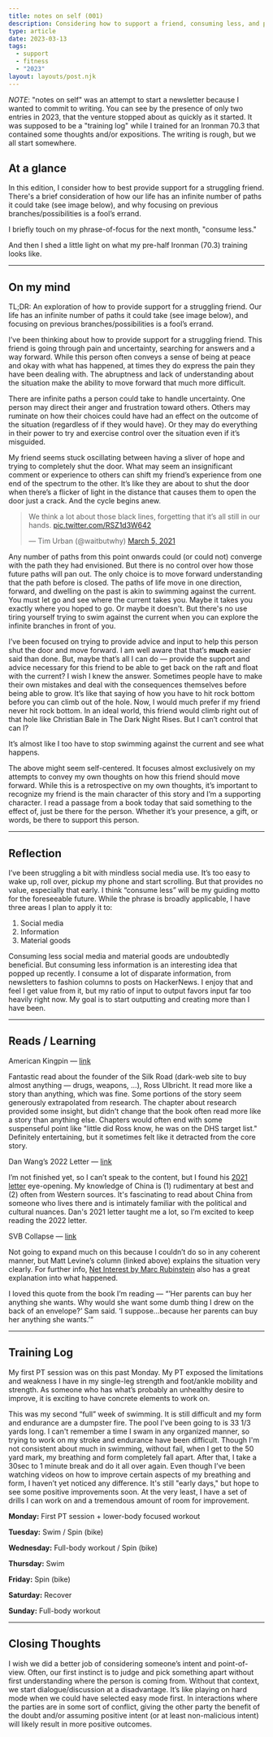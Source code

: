```yaml
---
title: notes on self (001)
description: Considering how to support a friend, consuming less, and pre-70.3 training.
type: article
date: 2023-03-13
tags:
  - support
  - fitness
  - "2023"
layout: layouts/post.njk
---
```

*NOTE*: "notes on self" was an attempt to start a newsletter because I wanted to commit to writing. You can see by the presence of only two entries in 2023, that the venture stopped about as quickly as it started. It was supposed to be a "training log" while I trained for an Ironman 70.3 that contained some thoughts and/or expositions. The writing is rough, but we all start somewhere.

## At a glance
In this edition, I consider how to best provide support for a struggling friend. There's a brief consideration of how our life has an infinite number of paths it could take (see image below), and why focusing on previous branches/possibilities is a fool’s errand.

I briefly touch on my phrase-of-focus for the next month, "consume less."

And then I shed a little light on what my pre-half Ironman (70.3) training looks like.

<hr />

## On my mind

TL;DR: An exploration of how to provide support for a struggling friend. Our life has an infinite number of paths it could take (see image below), and focusing on previous branches/possibilities is a fool’s errand.

I’ve been thinking about how to provide support for a struggling friend. This friend is going through pain and uncertainty, searching for answers and a way forward. While this person often conveys a sense of being at peace and okay with what has happened, at times they do express the pain they have been dealing with. The abruptness and lack of understanding about the situation make the ability to move forward that much more difficult.

There are infinite paths a person could take to handle uncertainty. One person may direct their anger and frustration toward others. Others may ruminate on how their choices could have had an effect on the outcome of the situation (regardless of if they would have). Or they may do everything in their power to try and exercise control over the situation even if it’s misguided.

My friend seems stuck oscillating between having a sliver of hope and trying to completely shut the door. What may seem an insignificant comment or experience to others can shift my friend’s experience from one end of the spectrum to the other. It’s like they are about to shut the door when there’s a flicker of light in the distance that causes them to open the door just a crack. And the cycle begins anew.

<blockquote class="twitter-tweet"><p lang="en" dir="ltr">We think a lot about those black lines, forgetting that it’s all still in our hands. <a href="https://t.co/RSZ1d3W642">pic.twitter.com/RSZ1d3W642</a></p>&mdash; Tim Urban (@waitbutwhy) <a href="https://twitter.com/waitbutwhy/status/1367871165319049221?ref_src=twsrc%5Etfw">March 5, 2021</a></blockquote> <script async src="https://platform.twitter.com/widgets.js" charset="utf-8"></script>

Any number of paths from this point onwards could (or could not) converge with the path they had envisioned. But there is no control over how those future paths will pan out. The only choice is to move forward understanding that the path before is closed. The paths of life move in one direction, forward, and dwelling on the past is akin to swimming against the current. You must let go and see where the current takes you. Maybe it takes you exactly where you hoped to go. Or maybe it doesn't. But there's no use tiring yourself trying to swim against the current when you can explore the infinite branches in front of you.

I’ve been focused on trying to provide advice and input to help this person shut the door and move forward. I am well aware that that’s ****much**** easier said than done. But, maybe that’s all I can do — provide the support and advice necessary for this friend to be able to get back on the raft and float with the current? I wish I knew the answer. Sometimes people have to make their own mistakes and deal with the consequences themselves before being able to grow. It’s like that saying of how you have to hit rock bottom before you can climb out of the hole. Now, I would much prefer if my friend never hit rock bottom. In an ideal world, this friend would climb right out of that hole like Christian Bale in The Dark Night Rises. But I can’t control that can I?

It’s almost like I too have to stop swimming against the current and see what happens.

The above might seem self-centered. It focuses almost exclusively on my attempts to convey my own thoughts on how this friend should move forward. While this is a retrospective on my own thoughts, it’s important to recognize my friend is the main character of this story and I’m a supporting character. I read a passage from a book today that said something to the effect of, just be there for the person. Whether it’s your presence, a gift, or words, be there to support this person.

<hr />

## Reflection

I’ve been struggling a bit with mindless social media use. It’s too easy to wake up, roll over, pickup my phone and start scrolling. But that provides no value, especially that early. I think “consume less” will be my guiding motto for the foreseeable future. While the phrase is broadly applicable, I have three areas I plan to apply it to:

1. Social media
2. Information
3. Material goods

Consuming less social media and material goods are undoubtedly beneficial. But consuming less information is an interesting idea that popped up recently. I consume a lot of disparate information, from newsletters to fashion columns to posts on HackerNews. I enjoy that and feel I get value from it, but my ratio of input to output favors input far too heavily right now. My goal is to start outputting and creating more than I have been.

<hr />

## Reads / Learning

American Kingpin — [link](https://www.goodreads.com/en/book/show/31920777)

Fantastic read about the founder of the Silk Road (dark-web site to buy almost anything — drugs, weapons, …), Ross Ulbricht. It read more like a story than anything, which was fine. Some portions of the story seem generously extrapolated from research. The chapter about research provided some insight, but didn't change that the book often read more like a story than anything else. Chapters would often end with some suspenseful point like "little did Ross know, he was on the DHS target list." Definitely entertaining, but it sometimes felt like it detracted from the core story.


Dan Wang’s 2022 Letter — [link](https://danwang.co/2022-letter/)

I’m not finished yet, so I can’t speak to the content, but I found his [2021 letter](https://danwang.co/2021-letter/) eye-opening. My knowledge of China is (1) rudimentary at best and (2) often from Western sources. It's fascinating to read about China from someone who lives there and is intimately familiar with the political and cultural nuances. Dan's 2021 letter taught me a lot, so I’m excited to keep reading the 2022 letter.

SVB Collapse — [link](https://www.bloomberg.com/opinion/articles/2023-03-10/startup-bank-had-a-startup-bank-run)

Not going to expand much on this because I couldn’t do so in any coherent manner, but Matt Levine’s column (linked above) explains the situation very clearly. For further info, [Net Interest by Marc Rubinstein](https://www.netinterest.co/p/the-demise-of-silicon-valley-bank) also has a great explanation into what happened.

I loved this quote from the book I’m reading — “’Her parents can buy her anything she wants. Why would she want some dumb thing I drew on the back of an envelope?’ Sam said. ‘I suppose…because her parents can buy her anything she wants.’”

<hr />

## Training Log

My first PT session was on this past Monday. My PT exposed the limitations and weakness I have in my single-leg strength and foot/ankle mobility and strength. As someone who has what’s probably an unhealthy desire to improve, it is exciting to have concrete elements to work on.

This was my second “full” week of swimming. It is still difficult and my form and endurance are a dumpster fire. The pool I've been going to is 33 1/3 yards long. I can't remember a time I swam in any organized manner, so trying to work on my stroke and endurance have been difficult. Though I'm not consistent about much in swimming, without fail, when I get to the 50 yard mark, my breathing and form completely fall apart. After that, I take a 30sec to 1 minute break and do it all over again. Even though I’ve been watching videos on how to improve certain aspects of my breathing and form, I haven’t yet noticed any difference. It's still "early days," but hope to see some positive improvements soon. At the very least, I have a set of drills I can work on and a tremendous amount of room for improvement.

**Monday:** First PT session + lower-body focused workout

**Tuesday:** Swim / Spin (bike)

**Wednesday:** Full-body workout / Spin (bike)

**Thursday:** Swim

**Friday:** Spin (bike)

**Saturday:** Recover

**Sunday:** Full-body workout

<hr />

## Closing Thoughts

I wish we did a better job of considering someone’s intent and point-of-view. Often, our first instinct is to judge and pick something apart without first understanding where the person is coming from. Without that context, we start dialogue/discussion at a disadvantage. It’s like playing on hard mode when we could have selected easy mode first. In interactions where the parties are in some sort of conflict, giving the other party the benefit of the doubt and/or assuming positive intent (or at least non-malicious intent) will likely result in more positive outcomes.
